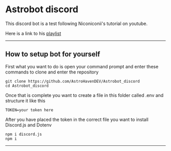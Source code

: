 # Astrobot discord
This discord bot is a test following Niconiconii's tutorial on youtube.

Here is a link to his [playlist](https://www.youtube.com/playlist?list=PLOlSzPEdp-bRnCzZX6qnKehutm2nb_tN-)

---

## How to setup bot for yourself

First what you want to do is open your command prompt and enter these commands to clone and enter the repository

```
git clone https://github.com/AstroHavenDEV/Astrobot_discord
cd Astrobot_discord
```

Once that is complete you want to create a file in this folder called .env and structure it like this
```
TOKEN=your token here
```

After you have placed the token in the correct file you want to install Discord.js and Dotenv

```
npm i discord.js
npm i
```

---
